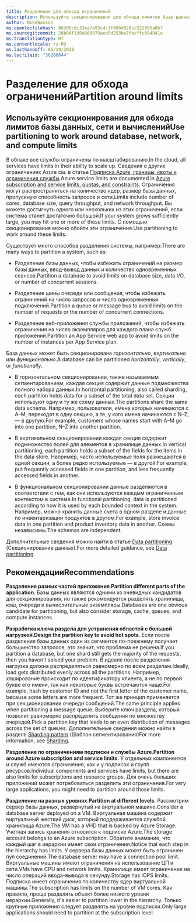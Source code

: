 ```yaml
---
title: Разделение для обхода ограничений
description: Используйте секционирования для обхода лимитов базы данных, сети и вычислений
author: MikeWasson
ms.openlocfilehash: 86306c6c33ea7a93c4c1f868d820cc522095a8b7
ms.sourcegitcommit: 26b04f138a860979aea5d253ba7fecffc654841e
ms.translationtype: HT
ms.contentlocale: ru-RU
ms.lasthandoff: 06/19/2018
ms.locfileid: "36206644"
---
```

# <a name="partition-around-limits"></a><span data-ttu-id="7d17a-103">Разделение для обхода ограничений</span><span class="sxs-lookup"><span data-stu-id="7d17a-103">Partition around limits</span></span>

## <a name="use-partitioning-to-work-around-database-network-and-compute-limits"></a><span data-ttu-id="7d17a-104">Используйте секционирования для обхода лимитов базы данных, сети и вычислений</span><span class="sxs-lookup"><span data-stu-id="7d17a-104">Use partitioning to work around database, network, and compute limits</span></span>

<span data-ttu-id="7d17a-105">В облаке все службы ограничены по масштабированию.</span><span class="sxs-lookup"><span data-stu-id="7d17a-105">In the cloud, all services have limits in their ability to scale up.</span></span> <span data-ttu-id="7d17a-106">Сведения о других ограничениях Azure см. в статье [Подписка Azure, границы, квоты и ограничения службы][azure-limits].</span><span class="sxs-lookup"><span data-stu-id="7d17a-106">Azure service limits are documented in [Azure subscription and service limits, quotas, and constraints][azure-limits].</span></span> <span data-ttu-id="7d17a-107">Ограничения могут распространяться на количество ядер, размер базы данных, пропускную способность запросов и сети.</span><span class="sxs-lookup"><span data-stu-id="7d17a-107">Limits include number of cores, database size, query throughput, and network throughput.</span></span> <span data-ttu-id="7d17a-108">Вы можете достигнуть одного или нескольких из этих ограничений, если система станет достаточно большой.</span><span class="sxs-lookup"><span data-stu-id="7d17a-108">If your system grows sufficiently large, you may hit one or more of these limits.</span></span> <span data-ttu-id="7d17a-109">С помощью секционирования можно обойти эти ограничения.</span><span class="sxs-lookup"><span data-stu-id="7d17a-109">Use partitioning to work around these limits.</span></span>

<span data-ttu-id="7d17a-110">Существует много способов разделения системы, например:</span><span class="sxs-lookup"><span data-stu-id="7d17a-110">There are many ways to partition a system, such as:</span></span>

- <span data-ttu-id="7d17a-111">Разделение базы данных, чтобы избежать ограничений на размер базы данных, ввод-вывод данных и количество одновременных сеансов.</span><span class="sxs-lookup"><span data-stu-id="7d17a-111">Partition a database to avoid limits on database size, data I/O, or number of concurrent sessions.</span></span>

- <span data-ttu-id="7d17a-112">Разделение шины очереди или сообщения, чтобы избежать ограничений на число запросов и число одновременных подключений.</span><span class="sxs-lookup"><span data-stu-id="7d17a-112">Partition a queue or message bus to avoid limits on the number of requests or the number of concurrent connections.</span></span>

- <span data-ttu-id="7d17a-113">Разделение веб-приложения службы приложений, чтобы избежать ограничения на число экземпляров для каждого плана служб приложений.</span><span class="sxs-lookup"><span data-stu-id="7d17a-113">Partition an App Service web app to avoid limits on the number of instances per App Service plan.</span></span> 

<span data-ttu-id="7d17a-114">База данных может быть секционирована *горизонтально*, *вертикально* или *функционально*.</span><span class="sxs-lookup"><span data-stu-id="7d17a-114">A database can be partitioned *horizontally*, *vertically*, or *functionally*.</span></span>

- <span data-ttu-id="7d17a-115">В горизонтальном секционировании, также называемым сегментированием, каждая секция содержит данные подмножества полного набора данных.</span><span class="sxs-lookup"><span data-stu-id="7d17a-115">In horizontal partitioning, also called sharding, each partition holds data for a subset of the total data set.</span></span> <span data-ttu-id="7d17a-116">Секции используют одну и ту же схему данных.</span><span class="sxs-lookup"><span data-stu-id="7d17a-116">The partitions share the same data schema.</span></span> <span data-ttu-id="7d17a-117">Например, пользователи, имена которых начинаются с А&ndash;M, переходят в одну секцию, а те, у кого имена начинаются с N&ndash;Z, — в другую.</span><span class="sxs-lookup"><span data-stu-id="7d17a-117">For example, customers whose names start with A&ndash;M go into one partition, N&ndash;Z into another partition.</span></span>

- <span data-ttu-id="7d17a-118">В вертикальном секционировании каждая секция содержит подмножество полей для элементов в хранилище данных.</span><span class="sxs-lookup"><span data-stu-id="7d17a-118">In vertical partitioning, each partition holds a subset of the fields for the items in the data store.</span></span> <span data-ttu-id="7d17a-119">Например, часто используемые поля размещаются в одной секции, а более редко используемые — в другой.</span><span class="sxs-lookup"><span data-stu-id="7d17a-119">For example, put frequently accessed fields in one partition, and less frequently accessed fields in another.</span></span>

- <span data-ttu-id="7d17a-120">В функциональном секционировании данные разделяются в соответствии с тем, как они используются каждым ограниченным контекстом в системе.</span><span class="sxs-lookup"><span data-stu-id="7d17a-120">In functional partitioning, data is partitioned according to how it is used by each bounded context in the system.</span></span> <span data-ttu-id="7d17a-121">Например, можно хранить данные счета в одном разделе и данные по инвентаризации продуктов в другом.</span><span class="sxs-lookup"><span data-stu-id="7d17a-121">For example, store invoice data in one partition and product inventory data in another.</span></span> <span data-ttu-id="7d17a-122">Схемы независимы.</span><span class="sxs-lookup"><span data-stu-id="7d17a-122">The schemas are independent.</span></span>

<span data-ttu-id="7d17a-123">Дополнительные сведения можно найти в статье [Data partitioning][data-partitioning-guidance] (Секционирование данных).</span><span class="sxs-lookup"><span data-stu-id="7d17a-123">For more detailed guidance, see [Data partitioning][data-partitioning-guidance].</span></span>

## <a name="recommendations"></a><span data-ttu-id="7d17a-124">Рекомендации</span><span class="sxs-lookup"><span data-stu-id="7d17a-124">Recommendations</span></span>

<span data-ttu-id="7d17a-125">**Разделение разных частей приложения**.</span><span class="sxs-lookup"><span data-stu-id="7d17a-125">**Partition different parts of the application**.</span></span> <span data-ttu-id="7d17a-126">Базы данных являются одними из очевидных кандидатов для секционирования, но также рекомендуется разделять хранилища, кэш, очереди и вычислительные экземпляры.</span><span class="sxs-lookup"><span data-stu-id="7d17a-126">Databases are one obvious candidate for partitioning, but also consider storage, cache, queues, and compute instances.</span></span>

<span data-ttu-id="7d17a-127">**Разработка ключа раздела для устранения областей с большой нагрузкой**.</span><span class="sxs-lookup"><span data-stu-id="7d17a-127">**Design the partition key to avoid hot spots**.</span></span> <span data-ttu-id="7d17a-128">Если после разделения базы данных один из сегментов по-прежнему получает большинство запросов, это значит, что проблема не решена.</span><span class="sxs-lookup"><span data-stu-id="7d17a-128">If you partition a database, but one shard still gets the majority of the requests, then you haven't solved your problem.</span></span> <span data-ttu-id="7d17a-129">В идеале после разделения нагрузка должна распределяться равномерно по всем разделам.</span><span class="sxs-lookup"><span data-stu-id="7d17a-129">Ideally, load gets distributed evenly across all the partitions.</span></span> <span data-ttu-id="7d17a-130">Например, хэширование происходит по идентификатору клиента, а не по первой букве его имени, так как некоторые буквы встречаются чаще.</span><span class="sxs-lookup"><span data-stu-id="7d17a-130">For example, hash by customer ID and not the first letter of the customer name, because some letters are more frequent.</span></span> <span data-ttu-id="7d17a-131">Тот же принцип применяется при секционировании очереди сообщений.</span><span class="sxs-lookup"><span data-stu-id="7d17a-131">The same principle applies when partitioning a message queue.</span></span> <span data-ttu-id="7d17a-132">Выберите ключ раздела, который позволит равномерно распределить сообщения по множеству очередей.</span><span class="sxs-lookup"><span data-stu-id="7d17a-132">Pick a partition key that leads to an even distribution of messages across the set of queues.</span></span> <span data-ttu-id="7d17a-133">Дополнительные сведения можно найти в разделе [Sharding pattern][sharding] (Шаблон сегментирования)</span><span class="sxs-lookup"><span data-stu-id="7d17a-133">For more information, see [Sharding][sharding].</span></span>

<span data-ttu-id="7d17a-134">**Разделение по ограничениям подписки и службы Azure**.</span><span class="sxs-lookup"><span data-stu-id="7d17a-134">**Partition around Azure subscription and service limits**.</span></span> <span data-ttu-id="7d17a-135">У отдельных компонентов и служб имеются ограничения, как и у подписок и групп ресурсов.</span><span class="sxs-lookup"><span data-stu-id="7d17a-135">Individual components and services have limits, but there are also limits for subscriptions and resource groups.</span></span> <span data-ttu-id="7d17a-136">Для очень больших приложений может потребоваться разделить эти ограничения.</span><span class="sxs-lookup"><span data-stu-id="7d17a-136">For very large applications, you might need to partition around those limits.</span></span>  

<span data-ttu-id="7d17a-137">**Разделение на разных уровнях**.</span><span class="sxs-lookup"><span data-stu-id="7d17a-137">**Partition at different levels**.</span></span> <span data-ttu-id="7d17a-138">Рассмотрим сервер базы данных, развернутый на виртуальной машине.</span><span class="sxs-lookup"><span data-stu-id="7d17a-138">Consider a database server deployed on a VM.</span></span> <span data-ttu-id="7d17a-139">Виртуальная машина содержит виртуальный жесткий диск, который поддерживается службой хранилища Azure.</span><span class="sxs-lookup"><span data-stu-id="7d17a-139">The VM has a VHD that is backed by Azure Storage.</span></span> <span data-ttu-id="7d17a-140">Учетная запись хранения относится к подписке Azure.</span><span class="sxs-lookup"><span data-stu-id="7d17a-140">The storage account belongs to an Azure subscription.</span></span> <span data-ttu-id="7d17a-141">Обратите внимание, что каждый шаг в иерархии имеет свои ограничения.</span><span class="sxs-lookup"><span data-stu-id="7d17a-141">Notice that each step in the hierarchy has limits.</span></span> <span data-ttu-id="7d17a-142">У сервера базы данных может быть ограничен пул соединений.</span><span class="sxs-lookup"><span data-stu-id="7d17a-142">The database server may have a connection pool limit.</span></span> <span data-ttu-id="7d17a-143">Виртуальные машины имеют ограничения на использование ЦП и сети.</span><span class="sxs-lookup"><span data-stu-id="7d17a-143">VMs have CPU and network limits.</span></span> <span data-ttu-id="7d17a-144">Хранилище имеет ограничение на число операций ввода-вывода в секунду.</span><span class="sxs-lookup"><span data-stu-id="7d17a-144">Storage has IOPS limits.</span></span> <span data-ttu-id="7d17a-145">Подписка имеет ограничения по количеству ядер виртуальной машины.</span><span class="sxs-lookup"><span data-stu-id="7d17a-145">The subscription has limits on the number of VM cores.</span></span> <span data-ttu-id="7d17a-146">Как правило, проще разделять объект более низкого уровня иерархии.</span><span class="sxs-lookup"><span data-stu-id="7d17a-146">Generally, it's easier to partition lower in the hierarchy.</span></span> <span data-ttu-id="7d17a-147">Только крупные приложения следует разделять на уровне подписки.</span><span class="sxs-lookup"><span data-stu-id="7d17a-147">Only large applications should need to partition at the subscription level.</span></span> 

<!-- links -->

[azure-limits]: /azure/azure-subscription-service-limits
[data-partitioning-guidance]: ../../best-practices/data-partitioning.md
[sharding]: ../../patterns/sharding.md

 